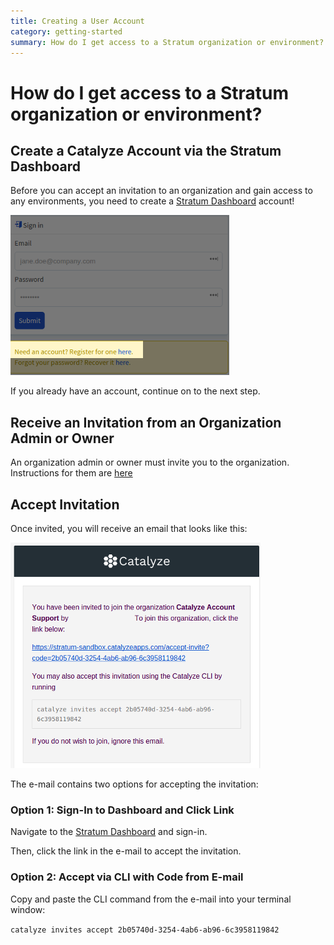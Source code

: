 ```yaml
---
title: Creating a User Account
category: getting-started
summary: How do I get access to a Stratum organization or environment?
---
```


# How do I get access to a Stratum organization or environment?

## Create a Catalyze Account via the Stratum Dashboard

Before you can accept an invitation to an organization and gain access to any environments, you need to create a [Stratum Dashboard](https://stratum.catalyze.io) account!

![register](images/account_register.png)

If you already have an account, continue on to the next step.

## Receive an Invitation from an Organization Admin or Owner

An organization admin or owner must invite you to the organization. Instructions for them are [here](/stratum/articles/organization-management/)

## Accept Invitation

Once invited, you will receive an email that looks like this:

![email](images/account_email.png)

The e-mail contains two options for accepting the invitation:

### Option 1: Sign-In to Dashboard and Click Link

Navigate to the [Stratum Dashboard](http://stratum.catalyze.io) and sign-in.

Then, click the link in the e-mail to accept the invitation.

### Option 2: Accept via CLI with Code from E-mail

Copy and paste the CLI command from the e-mail into your terminal window:

`catalyze invites accept 2b05740d-3254-4ab6-ab96-6c3958119842`

